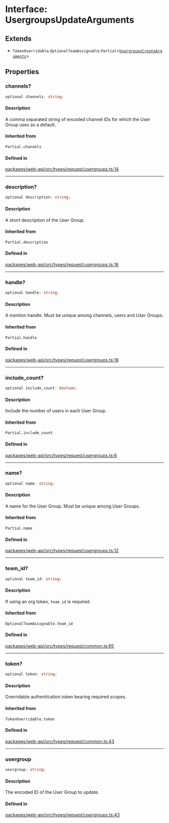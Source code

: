 # Interface: UsergroupsUpdateArguments

## Extends

- `TokenOverridable`.`OptionalTeamAssignable`.`Partial`\<[`UsergroupsCreateArguments`](Interface.UsergroupsCreateArguments.md)\>

## Properties

### channels?

```ts
optional channels: string;
```

#### Description

A comma separated string of encoded channel IDs for which the User Group uses as a default.

#### Inherited from

`Partial.channels`

#### Defined in

[packages/web-api/src/types/request/usergroups.ts:14](https://github.com/slackapi/node-slack-sdk/blob/main/packages/web-api/src/types/request/usergroups.ts#L14)

***

### description?

```ts
optional description: string;
```

#### Description

A short description of the User Group.

#### Inherited from

`Partial.description`

#### Defined in

[packages/web-api/src/types/request/usergroups.ts:16](https://github.com/slackapi/node-slack-sdk/blob/main/packages/web-api/src/types/request/usergroups.ts#L16)

***

### handle?

```ts
optional handle: string;
```

#### Description

A mention handle. Must be unique among channels, users and User Groups.

#### Inherited from

`Partial.handle`

#### Defined in

[packages/web-api/src/types/request/usergroups.ts:18](https://github.com/slackapi/node-slack-sdk/blob/main/packages/web-api/src/types/request/usergroups.ts#L18)

***

### include\_count?

```ts
optional include_count: boolean;
```

#### Description

Include the number of users in each User Group.

#### Inherited from

`Partial.include_count`

#### Defined in

[packages/web-api/src/types/request/usergroups.ts:6](https://github.com/slackapi/node-slack-sdk/blob/main/packages/web-api/src/types/request/usergroups.ts#L6)

***

### name?

```ts
optional name: string;
```

#### Description

A name for the User Group. Must be unique among User Groups.

#### Inherited from

`Partial.name`

#### Defined in

[packages/web-api/src/types/request/usergroups.ts:12](https://github.com/slackapi/node-slack-sdk/blob/main/packages/web-api/src/types/request/usergroups.ts#L12)

***

### team\_id?

```ts
optional team_id: string;
```

#### Description

If using an org token, `team_id` is required.

#### Inherited from

`OptionalTeamAssignable.team_id`

#### Defined in

[packages/web-api/src/types/request/common.ts:65](https://github.com/slackapi/node-slack-sdk/blob/main/packages/web-api/src/types/request/common.ts#L65)

***

### token?

```ts
optional token: string;
```

#### Description

Overridable authentication token bearing required scopes.

#### Inherited from

`TokenOverridable.token`

#### Defined in

[packages/web-api/src/types/request/common.ts:43](https://github.com/slackapi/node-slack-sdk/blob/main/packages/web-api/src/types/request/common.ts#L43)

***

### usergroup

```ts
usergroup: string;
```

#### Description

The encoded ID of the User Group to update.

#### Defined in

[packages/web-api/src/types/request/usergroups.ts:43](https://github.com/slackapi/node-slack-sdk/blob/main/packages/web-api/src/types/request/usergroups.ts#L43)
